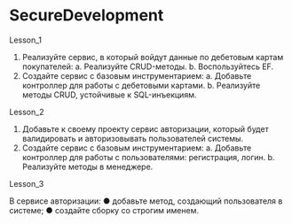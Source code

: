# SecureDevelopment

Lesson_1

1. Реализуйте сервис, в который войдут данные по дебетовым картам покупателей:
	a. Реализуйте CRUD-методы. 
	b. Воспользуйтесь EF.
2. Создайте сервис с базовым инструментарием:
	a. Добавьте контроллер для работы с дебетовыми картами.
	b. Реализуйте методы CRUD, устойчивые к SQL-инъекциям.


Lesson_2

1.	Добавьте к своему проекту сервис авторизации, который будет валидировать и авторизовывать пользователей системы.
2.	Создайте сервис с базовым инструментарием:
	a. Добавьте контроллер для работы с пользователями: регистрация, логин.
	b. Реализуйте методы в менеджере.


Lesson_3

В сервисе авторизации:
	● добавьте метод, создающий пользователя в системе;
	● создайте сборку со строгим именем.

